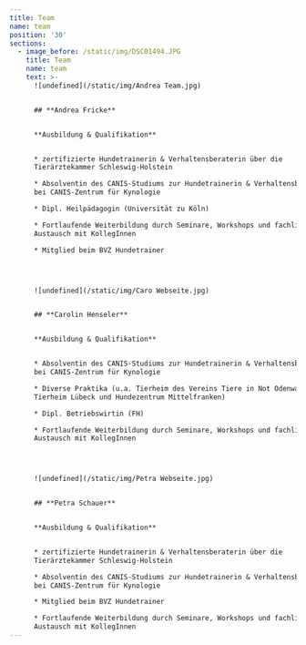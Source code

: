 ```yaml
---
title: Team
name: team
position: '30'
sections:
  - image_before: /static/img/DSC01494.JPG
    title: Team
    name: team
    text: >-
      ![undefined](/static/img/Andrea Team.jpg)


      ## **Andrea Fricke**


      **Ausbildung & Qualifikation**


      * zertifizierte Hundetrainerin & Verhaltensberaterin über die
      Tierärztekammer Schleswig-Holstein 

      * Absolventin des CANIS-Studiums zur Hundetrainerin & Verhaltensberaterin
      bei CANIS-Zentrum für Kynologie

      * Dipl. Heilpädagogin (Universität zu Köln)

      * Fortlaufende Weiterbildung durch Seminare, Workshops und fachlichen
      Austausch mit KollegInnen

      * Mitglied beim BVZ Hundetrainer




      ![undefined](/static/img/Caro Webseite.jpg)


      ## **Carolin Henseler**


      **Ausbildung & Qualifikation**


      * Absolventin des CANIS-Studiums zur Hundetrainerin & Verhaltensberaterin
      bei CANIS-Zentrum für Kynologie

      * Diverse Praktika (u.a. Tierheim des Vereins Tiere in Not Odenwald e. V.,
      Tierheim Lübeck und Hundezentrum Mittelfranken)

      * Dipl. Betriebswirtin (FH)

      * Fortlaufende Weiterbildung durch Seminare, Workshops und fachlichen
      Austausch mit KollegInnen




      ![undefined](/static/img/Petra Webseite.jpg)


      ## **Petra Schauer**


      **Ausbildung & Qualifikation**


      * zertifizierte Hundetrainerin & Verhaltensberaterin über die
      Tierärztekammer Schleswig-Holstein 

      * Absolventin des CANIS-Studiums zur Hundetrainerin & Verhaltensberaterin
      bei CANIS-Zentrum für Kynologie

      * Mitglied beim BVZ Hundetrainer

      * Fortlaufende Weiterbildung durch Seminare, Workshops und fachlichen
      Austausch mit KollegInnen
---
```


